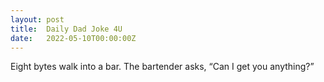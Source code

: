 ```yaml
---
layout: post
title:  Daily Dad Joke 4U
date:   2022-05-10T00:00:00Z
---
```

Eight bytes walk into a bar. The bartender asks, “Can I get you anything?”
